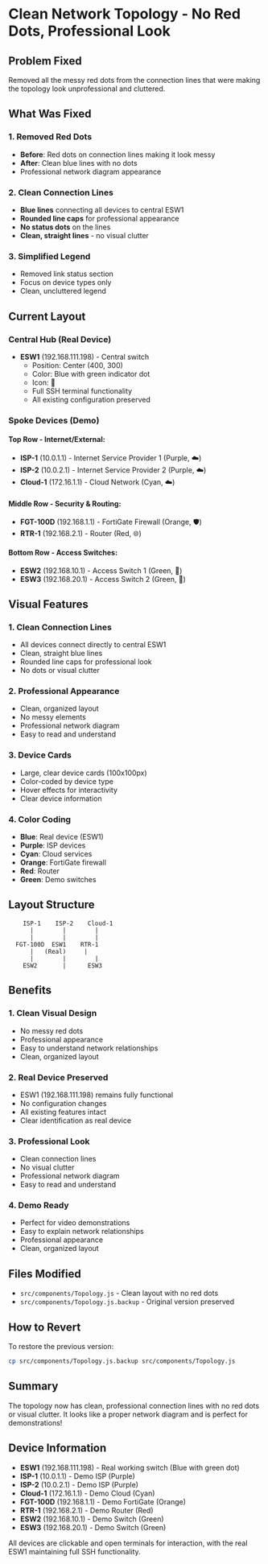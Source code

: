 # Clean Network Topology - No Red Dots, Professional Look

## Problem Fixed
Removed all the messy red dots from the connection lines that were making the topology look unprofessional and cluttered.

## What Was Fixed

### 1. **Removed Red Dots**
- **Before**: Red dots on connection lines making it look messy
- **After**: Clean blue lines with no dots
- Professional network diagram appearance

### 2. **Clean Connection Lines**
- **Blue lines** connecting all devices to central ESW1
- **Rounded line caps** for professional appearance
- **No status dots** on the lines
- **Clean, straight lines** - no visual clutter

### 3. **Simplified Legend**
- Removed link status section
- Focus on device types only
- Clean, uncluttered legend

## Current Layout

### Central Hub (Real Device)
- **ESW1** (192.168.111.198) - Central switch
  - Position: Center (400, 300)
  - Color: Blue with green indicator dot
  - Icon: 🔌
  - Full SSH terminal functionality
  - All existing configuration preserved

### Spoke Devices (Demo)

#### Top Row - Internet/External:
- **ISP-1** (10.0.1.1) - Internet Service Provider 1 (Purple, ☁️)
- **ISP-2** (10.0.2.1) - Internet Service Provider 2 (Purple, ☁️)
- **Cloud-1** (172.16.1.1) - Cloud Network (Cyan, ☁️)

#### Middle Row - Security & Routing:
- **FGT-100D** (192.168.1.1) - FortiGate Firewall (Orange, 🛡️)
- **RTR-1** (192.168.2.1) - Router (Red, 🌐)

#### Bottom Row - Access Switches:
- **ESW2** (192.168.10.1) - Access Switch 1 (Green, 🔌)
- **ESW3** (192.168.20.1) - Access Switch 2 (Green, 🔌)

## Visual Features

### 1. **Clean Connection Lines**
- All devices connect directly to central ESW1
- Clean, straight blue lines
- Rounded line caps for professional look
- No dots or visual clutter

### 2. **Professional Appearance**
- Clean, organized layout
- No messy elements
- Professional network diagram
- Easy to read and understand

### 3. **Device Cards**
- Large, clear device cards (100x100px)
- Color-coded by device type
- Hover effects for interactivity
- Clear device information

### 4. **Color Coding**
- **Blue**: Real device (ESW1)
- **Purple**: ISP devices
- **Cyan**: Cloud services
- **Orange**: FortiGate firewall
- **Red**: Router
- **Green**: Demo switches

## Layout Structure
```
    ISP-1    ISP-2    Cloud-1
      |        |        |
      |        |        |
  FGT-100D  ESW1    RTR-1
      |   (Real)     |
      |        |        |
    ESW2       |      ESW3
```

## Benefits

### 1. **Clean Visual Design**
- No messy red dots
- Professional appearance
- Easy to understand network relationships
- Clean, organized layout

### 2. **Real Device Preserved**
- ESW1 (192.168.111.198) remains fully functional
- No configuration changes
- All existing features intact
- Clear identification as real device

### 3. **Professional Look**
- Clean connection lines
- No visual clutter
- Professional network diagram
- Easy to read and understand

### 4. **Demo Ready**
- Perfect for video demonstrations
- Easy to explain network relationships
- Professional appearance
- Clean, organized layout

## Files Modified
- `src/components/Topology.js` - Clean layout with no red dots
- `src/components/Topology.js.backup` - Original version preserved

## How to Revert
To restore the previous version:
```bash
cp src/components/Topology.js.backup src/components/Topology.js
```

## Summary
The topology now has clean, professional connection lines with no red dots or visual clutter. It looks like a proper network diagram and is perfect for demonstrations!

## Device Information
- **ESW1** (192.168.111.198) - Real working switch (Blue with green dot)
- **ISP-1** (10.0.1.1) - Demo ISP (Purple)
- **ISP-2** (10.0.2.1) - Demo ISP (Purple)
- **Cloud-1** (172.16.1.1) - Demo Cloud (Cyan)
- **FGT-100D** (192.168.1.1) - Demo FortiGate (Orange)
- **RTR-1** (192.168.2.1) - Demo Router (Red)
- **ESW2** (192.168.10.1) - Demo Switch (Green)
- **ESW3** (192.168.20.1) - Demo Switch (Green)

All devices are clickable and open terminals for interaction, with the real ESW1 maintaining full SSH functionality.
